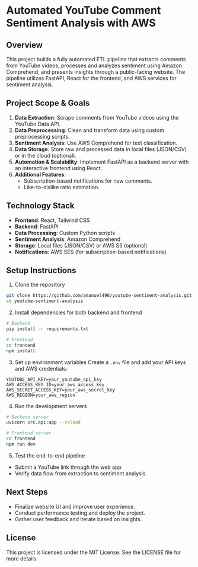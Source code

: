 # Automated YouTube Comment Sentiment Analysis with AWS

## Overview
This project builds a fully automated ETL pipeline that extracts comments from YouTube videos, processes and analyzes sentiment using Amazon Comprehend, and presents insights through a public-facing website. The pipeline utilizes FastAPI, React for the frontend, and AWS services for sentiment analysis.

## Project Scope & Goals
1. **Data Extraction**: Scrape comments from YouTube videos using the YouTube Data API.
2. **Data Preprocessing**: Clean and transform data using custom preprocessing scripts.
3. **Sentiment Analysis**: Use AWS Comprehend for text classification.
4. **Data Storage**: Store raw and processed data in local files (JSON/CSV) or in the cloud (optional).
5. **Automation & Scalability**: Implement FastAPI as a backend server with an interactive frontend using React.
6. **Additional Features**:
   - Subscription-based notifications for new comments.
   - Like-to-dislike ratio estimation.

## Technology Stack
- **Frontend**: React, Tailwind CSS
- **Backend**: FastAPI
- **Data Processing**: Custom Python scripts
- **Sentiment Analysis**: Amazon Comprehend
- **Storage**: Local files (JSON/CSV) or AWS S3 (optional)
- **Notifications**: AWS SES (for subscription-based notifications)

## Setup Instructions
1. Clone the repository
```bash
git clone https://github.com/amanuel496/youtube-sentiment-analysis.git
cd youtube-sentiment-analysis
```

2. Install dependencies for both backend and frontend
```bash
# Backend
pip install -r requirements.txt

# Frontend
cd frontend
npm install
```

3. Set up environment variables
Create a `.env` file and add your API keys and AWS credentials:
```env
YOUTUBE_API_KEY=your_youtube_api_key
AWS_ACCESS_KEY_ID=your_aws_access_key
AWS_SECRET_ACCESS_KEY=your_aws_secret_key
AWS_REGION=your_aws_region
```

4. Run the development servers
```bash
# Backend server
uvicorn src.api:app --reload

# Frontend server
cd frontend
npm run dev
```

5. Test the end-to-end pipeline
- Submit a YouTube link through the web app
- Verify data flow from extraction to sentiment analysis

## Next Steps
- Finalize website UI and improve user experience.
- Conduct performance testing and deploy the project.
- Gather user feedback and iterate based on insights.

## License
This project is licensed under the MIT License. See the LICENSE file for more details.
